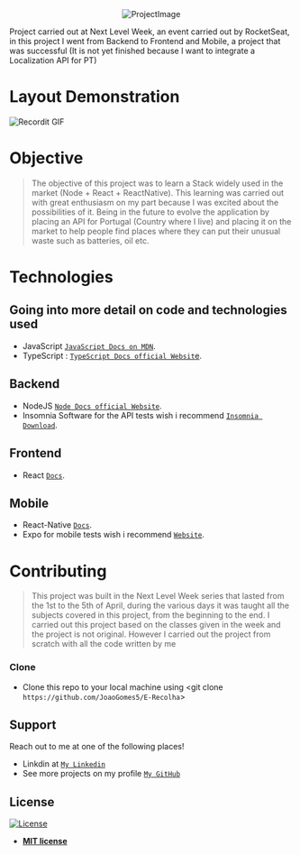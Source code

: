 
<div align="center">
  <img src="https://res.cloudinary.com/joaogomes5/image/upload/v1604602294/GitHub/Screenshot_from_2020-11-05_18-49-58_qjy27z.png" title="Image" alt="ProjectImage">
</div>

<p> 
  Project carried out at Next Level Week, an event carried out by RocketSeat, in this project I went from Backend to Frontend and Mobile, a project that was successful (It is not yet finished because I want to integrate a Localization API for PT)
</p>

# Layout Demonstration 

![Recordit GIF](https://recordit.co/Y9wN1Fnxa7.gif)

# Objective

>The objective of this project was to learn a Stack widely used in the market (Node + React + ReactNative). This learning was carried out with great enthusiasm on my part because I was excited about the possibilities of it. Being in the future to evolve the application by placing an API for Portugal (Country where I live) and placing it on the market to help people find places where they can put their unusual waste such as batteries, oil etc.


# Technologies
## Going into more detail on code and technologies used

- JavaScript 
<a href="https://developer.mozilla.org/pt-PT/docs/Web/JavaScript" target="_blank">`JavaScript Docs on MDN`</a>.
- TypeScript : 
<a href="https://www.typescriptlang.org/docs/home.html" target="_blank">`TypeScript Docs official Websit`e</a>.
## Backend
- NodeJS
<a href="https://nodejs.org/en/docs/" target="_blank">`Node Docs official Website`</a>.
- Insomnia Software for the API tests wish i recommend 
<a href="https://insomnia.rest/" target="_blank">`Insomnia Download`</a>.
## Frontend
- React
<a href="https://reactjs.org/docs/getting-started.html" target="_blank">`Docs`</a>.
## Mobile 
- React-Native
<a href="https://reactnative.dev/docs/getting-started" target="_blank">`Docs`</a>.
- Expo for mobile tests wish i recommend 
<a href="https://expo.io/" target="_blank">`Website`</a>.




# Contributing

> This project was built in the Next Level Week series that lasted from the 1st to the 5th of April, during the various days it was taught all the subjects covered in this project, from the beginning to the end. I carried out this project based on the classes given in the week and the project is not original. However I carried out the project from scratch with all the code written by me

### Clone

- Clone this repo to your local machine using <git clone `https://github.com/JoaoGomes5/E-Recolha`>

## Support

Reach out to me at one of the following places!

- Linkdin at <a href="https://www.linkedin.com/in/jo%C3%A3o-gomes-b732541a4/" target="_blank">`My Linkedin`</a>
- See more projects on my profile <a href="https://github.com/JoaoGomes5" target="_blank">`My GitHub`</a>


## License

[![License](http://img.shields.io/:license-mit-blue.svg?style=flat-square)](http://badges.mit-license.org)

- **[MIT license](http://opensource.org/licenses/mit-license.php)**

